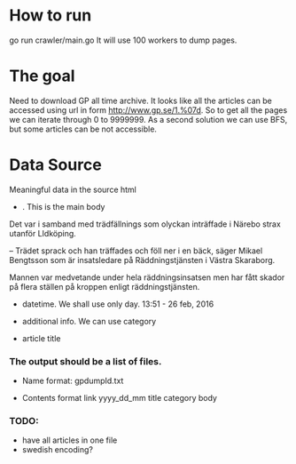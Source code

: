 # How to run
go run crawler/main.go
It will use 100 workers to dump pages.

# The goal
Need to download GP all time archive. It looks like all the articles can be accessed using url in form http://www.gp.se/1.%07d.
So to get all the pages we can iterate through 0 to 9999999.
As a second solution we can use BFS, but some articles can be not accessible.

# Data Source
Meaningful data in the source html

* <div class="article__body__richtext container ">. This is the main body

<div class="article__body__richtext container ">
      <p>Det var i samband med tr&auml;df&auml;llnings som olyckan intr&auml;ffade i N&auml;rebo strax utanf&ouml;r LIdk&ouml;ping.</p> 
        <p>– Tr&auml;det sprack och han tr&auml;ffades och f&ouml;ll ner i en b&auml;ck, s&auml;ger Mikael Bengtsson som &auml;r insatsledare p&aring; R&auml;ddningstj&auml;nsten i V&auml;stra Skaraborg. </p> 
        <p>Mannen var medvetande under hela r&auml;ddningsinsatsen men har f&aring;tt skador p&aring; flera st&auml;llen p&aring; kroppen enligt r&auml;ddningstj&auml;nsten.</p>
</div>

* datetime. We shall use only day.
      <time datetime="2016-02-26">
        13:51 - 26 feb, 2016
      </time>

* additional info. We can use category
<div class="article__head ">
  <span id="article-data-1.532" style="display: none;" category-main="nyheter" category-sub="vastsverige" premium="false" access="true" native="false" campaign-id="" source="Newspilot" top-element-type="image" top-element-id="1.531"></span>

* article title
  <!DOCTYPE html>
  <html lang="sv">
    <head>
    <title>Föll i bäck efter att ha träffats av träd | Göteborgs-Posten - Västsverige</title>


### The output should be a list of files.

* Name format:
gpdumpId.txt

* Contents format
link
yyyy_dd_mm
title
category
body

### TODO: 
+ have all articles in one file
+ swedish encoding?